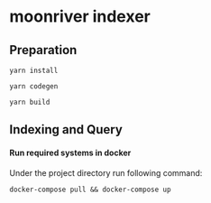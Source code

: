 
# moonriver indexer

 
## Preparation
 
 
```
yarn install
  
yarn codegen

yarn build

````
 

## Indexing and Query

#### Run required systems in docker


Under the project directory run following command:

```
docker-compose pull && docker-compose up
```
 
